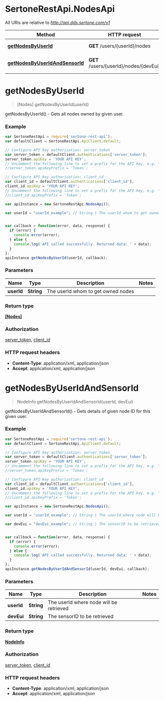 # SertoneRestApi.NodesApi

All URIs are relative to *http://api.dds.sertone.com/v1*

Method | HTTP request | Description
------------- | ------------- | -------------
[**getNodesByUserId**](NodesApi.md#getNodesByUserId) | **GET** /users/{userId}/nodes | getNodesByUserId() - Gets all nodes owned by given user.
[**getNodesByUserIdAndSensorId**](NodesApi.md#getNodesByUserIdAndSensorId) | **GET** /users/{userId}/nodes/{devEui} | getNodesByUserIdAndSensorId() - Gets details of given node ID for this given user.


<a name="getNodesByUserId"></a>
# **getNodesByUserId**
> [Nodes] getNodesByUserId(userId)

getNodesByUserId() - Gets all nodes owned by given user.



### Example
```javascript
var SertoneRestApi = require('sertone-rest-api');
var defaultClient = SertoneRestApi.ApiClient.default;

// Configure API key authorization: server_token
var server_token = defaultClient.authentications['server_token'];
server_token.apiKey = 'YOUR API KEY';
// Uncomment the following line to set a prefix for the API key, e.g. "Token" (defaults to null)
//server_token.apiKeyPrefix = 'Token';

// Configure API key authorization: client_id
var client_id = defaultClient.authentications['client_id'];
client_id.apiKey = 'YOUR API KEY';
// Uncomment the following line to set a prefix for the API key, e.g. "Token" (defaults to null)
//client_id.apiKeyPrefix = 'Token';

var apiInstance = new SertoneRestApi.NodesApi();

var userId = "userId_example"; // String | The userId whom to get owned nodes


var callback = function(error, data, response) {
  if (error) {
    console.error(error);
  } else {
    console.log('API called successfully. Returned data: ' + data);
  }
};
apiInstance.getNodesByUserId(userId, callback);
```

### Parameters

Name | Type | Description  | Notes
------------- | ------------- | ------------- | -------------
 **userId** | **String**| The userId whom to get owned nodes | 

### Return type

[**[Nodes]**](Nodes.md)

### Authorization

[server_token](../README.md#server_token), [client_id](../README.md#client_id)

### HTTP request headers

 - **Content-Type**: application/xml, application/json
 - **Accept**: application/xml, application/json

<a name="getNodesByUserIdAndSensorId"></a>
# **getNodesByUserIdAndSensorId**
> NodeInfo getNodesByUserIdAndSensorId(userId, devEui)

getNodesByUserIdAndSensorId() - Gets details of given node ID for this given user.



### Example
```javascript
var SertoneRestApi = require('sertone-rest-api');
var defaultClient = SertoneRestApi.ApiClient.default;

// Configure API key authorization: server_token
var server_token = defaultClient.authentications['server_token'];
server_token.apiKey = 'YOUR API KEY';
// Uncomment the following line to set a prefix for the API key, e.g. "Token" (defaults to null)
//server_token.apiKeyPrefix = 'Token';

// Configure API key authorization: client_id
var client_id = defaultClient.authentications['client_id'];
client_id.apiKey = 'YOUR API KEY';
// Uncomment the following line to set a prefix for the API key, e.g. "Token" (defaults to null)
//client_id.apiKeyPrefix = 'Token';

var apiInstance = new SertoneRestApi.NodesApi();

var userId = "userId_example"; // String | The userId where node will be retrieved

var devEui = "devEui_example"; // String | The sensorID to be retrieved


var callback = function(error, data, response) {
  if (error) {
    console.error(error);
  } else {
    console.log('API called successfully. Returned data: ' + data);
  }
};
apiInstance.getNodesByUserIdAndSensorId(userId, devEui, callback);
```

### Parameters

Name | Type | Description  | Notes
------------- | ------------- | ------------- | -------------
 **userId** | **String**| The userId where node will be retrieved | 
 **devEui** | **String**| The sensorID to be retrieved | 

### Return type

[**NodeInfo**](NodeInfo.md)

### Authorization

[server_token](../README.md#server_token), [client_id](../README.md#client_id)

### HTTP request headers

 - **Content-Type**: application/xml, application/json
 - **Accept**: application/xml, application/json


